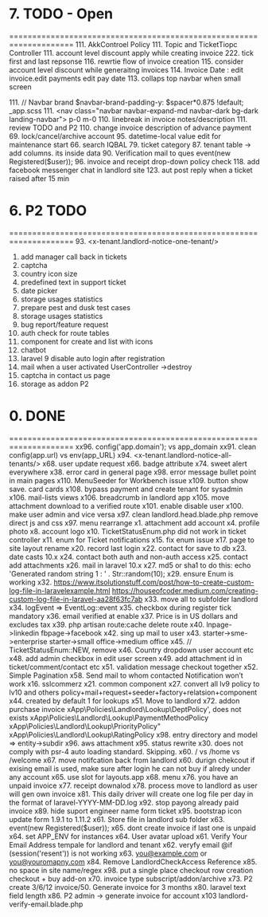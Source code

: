 


# 7. TODO - Open
====================================================================
111. AkkControel Policy
111. Topic and TicketTiopc Controller
111. account level discount apply while creating invoice 
222. tick first and last repsonse
116. rewrtie flow of invoice creation 
115. consider account level discount while generaitng invoices
114. Invoice Date :	edit invoice.edit payments edit pay date
113. collaps top navbar when small screen <div class="collapse navbar-collapse" id="navbarNavAltMarkup">
111. // Navbar brand $navbar-brand-padding-y: $spacer*0.875 !default; _app.scss
111. <nav class="navbar navbar-expand-md navbar-dark bg-dark landing-navbar"> p-0 m-0
110. linebreak in invoice notes/description
111. review TODO and P2
110. change invoice description of advance payment 
69. lock/cancel/archive account
95. datetime-local value edit for maintenance start
66. search IQBAL
79. ticket category
87. tenant table -> add columns. its inside data
90. Verification mail to ques event(new Registered($user));
96. invoice and receipt drop-down policy check
118. add facebook messenger chat in landlord site
123. aut post reply when a ticket raised after 15 min

# 6. P2 TODO
====================================================================
93. <x-tenant.landlord-notice-one-tenant/>
1.	add manager call back in tickets
99. captcha
102. country icon size
2.	predefined text in support ticket
3.	date picker
4.	storage usages statistics
5.	prepare pest and dusk test cases
6.	storage usages statistics
7.	bug report/feature request
8.	auth check for route tables
9.	component for create and list <a> with icons
10.	chatbot
11.	 laravel 9 disable auto login after registration
12.	 mail when a user activated UserController ->destroy
13.	 captcha in contact us page
14. storage as addon P2

# 0. DONE
====================================================================
xx96. config('app.domain'); vs app_domain
xx91. clean config(app.url) vs env(app_URL)
x94. <x-tenant.landlord-notice-all-tenants/>
x68. user update request
x66. badge attribute
x74. sweet alert everywhere
x38. error card in general page
x98. error message bullet point in main pages
x110. MenuSeeder for Workbench issue
x109. button show save. card cards
x108. bypass payment and create tenant for sysadmin
x106. mail-lists views
x106. breadcrumb in landlord app
x105. move attachment download to a verified route
x101. enable disable user
x100. make user admin and vice versa
x97. clean landlord.head.blade.php remove direct js and css
x97. menu rearrange
x1. attachment add account
x4. profile photo
x8. account logo
x10. TicketStatusEnum.php did not work in ticket controller
x11. enum for Ticket notifications
x15. fix enum issue
x17. page to site layout rename
x20. record last login
x22. contact for save to db
x23. date casts 10.x
x24. contact both auth and non-auth access
x25. contact add attachments
x26. mail in laravel 10.x
x27. md5 or sha1 to do this: echo 'Generated random string 1 : ' . Str::random(10);
x29. ensure Enum is working
x32. https://www.itsolutionstuff.com/post/how-to-create-custom-log-file-in-laravelexample.html
	https://houseofcoder.medium.com/creating-custom-log-file-in-laravel-aa28f63fc7ab
x33. move all to subfolder landlord
x34. logEvent => EventLog::event
x35. checkbox during register tick mandatory
x36. email verified at enable
x37. Price is in US dollars and excludes tax
x39. php artisan route:cache delete route
x40. lnpage->linkedin fbpage->facebook
x42. sing up mail to user
x43. starter->sme->enterprise  starter->small office->medium office
x45. // TicketStatusEnum::NEW, remove
x46. Country dropdown user account etc
x48. add admin checkbox in edit user screen
x49. add attachment id in ticket/comment/contact etc
x51. validation message checkout together
x52. Simple Pagination
x58. Send mail to whom contacted Notification won’t work
x16. sslcommerz
x21. common component
x27. convert all lv9 policy to lv10 and others policy+mail+request+seeder+factory+relatsion+component
x44. created by default 1 for lookups
x51. Move to landlord
x72. addon purchase invoice
xApp\Policies\Landlord\Lookup\DeptPolicy', does not exists
xApp\Policies\Landlord\Lookup\PaymentMethodPolicy
xApp\Policies\Landlord\Lookup\PriorityPolicy"
xApp\Policies\Landlord\Lookup\RatingPolicy
x98. entry directory and model => entity->subdir
x96. aws attachment
x95. status rewrite
x30. does not comply with psr-4 auto loading standard. Skipping.
x60. / vs /home vs /welcome
x67. move notifcation back from landlord
x60. durign chekcout if exising email is used, make sure after login he can not buy if alredy under any account
x65. use slot for layouts.app
x68. menu
x76. you have an unpaid invoice
x77. receipt downalod
x78. process move to landlord as user will gen own invoice
x81. This daily driver will create one log file per day in the format of laravel-YYYY-MM-DD.log
x92. stop payong already paid invoice
x89. hide suport engineer name form ticket
x95. bootstrap icon update form 1.9.1 to 1.11.2
x61. Store file in landlord sub folder
x63. event(new Registered($user));
x65. dont create invoice if last one is unpaid
x64. set APP_ENV for instances
x64. User avatar upload
x61. Verify Your Email Address tempale for landlord and tenant
x62. veryfy email @if (session('resent')) is not working
x63. you@example.com or you@youromapny.com
x84. Remove  LandlordCheckAccess Reference
x85. no space in site name/regex
x98. put a single place checkout row creation checkout + buy add-on
x70. invoice type subscript/addon/archive
x73. P2 create 3/6/12 invoice/50. Generate invoice for 3 months
x80. laravel text field length
x86. P2 admin -> generate invoice for account
x103 landlord-verify-email.blade.php


